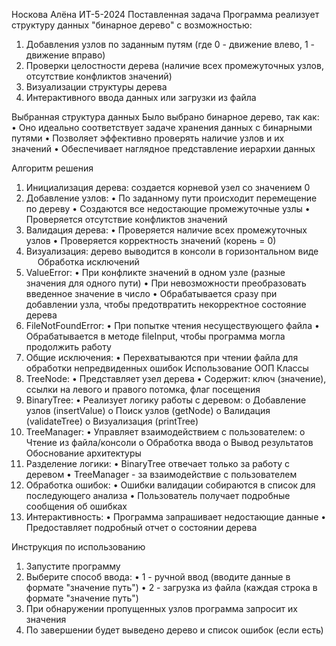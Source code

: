 Носкова Алёна ИТ-5-2024
Поставленная задача
Программа реализует структуру данных "бинарное дерево" с возможностью:
1.	Добавления узлов по заданным путям (где 0 - движение влево, 1 - движение вправо)
2.	Проверки целостности дерева (наличие всех промежуточных узлов, отсутствие конфликтов значений)
3.	Визуализации структуры дерева
4.	Интерактивного ввода данных или загрузки из файла

Выбранная структура данных
Было выбрано бинарное дерево, так как:
•	Оно идеально соответствует задаче хранения данных с бинарными путями
•	Позволяет эффективно проверять наличие узлов и их значений
•	Обеспечивает наглядное представление иерархии данных

Алгоритм решения
1.	Инициализация дерева: создается корневой узел со значением 0
2.	Добавление узлов:
•	По заданному пути происходит перемещение по дереву
•	Создаются все недостающие промежуточные узлы
•	Проверяется отсутствие конфликтов значений
3.	Валидация дерева:
•	Проверяется наличие всех промежуточных узлов
•	Проверяется корректность значений (корень = 0)
4.	Визуализация: дерево выводится в консоли в горизонтальном виде
 
Обработка исключений
1.	ValueError:
•	При конфликте значений в одном узле (разные значения для одного пути)
•	При невозможности преобразовать введенное значение в число
•	Обрабатывается сразу при добавлении узла, чтобы предотвратить некорректное состояние дерева
2.	FileNotFoundError:
•	При попытке чтения несуществующего файла
•	Обрабатывается в методе fileInput, чтобы программа могла продолжить работу
3.	Общие исключения:
•	Перехватываются при чтении файла для обработки непредвиденных ошибок
Использование ООП
Классы
1.	TreeNode:
•	Представляет узел дерева
•	Содержит: ключ (значение), ссылки на левого и правого потомка, флаг посещения
2.	BinaryTree:
•	Реализует логику работы с деревом:
o	Добавление узлов (insertValue)
o	Поиск узлов (getNode)
o	Валидация (validateTree)
o	Визуализация (printTree)
3.	TreeManager:
•	Управляет взаимодействием с пользователем:
o	Чтение из файла/консоли
o	Обработка ввода
o	Вывод результатов
 
Обоснование архитектуры
1.	Разделение логики:
•	BinaryTree отвечает только за работу с деревом
•	TreeManager - за взаимодействие с пользователем
2.	Обработка ошибок:
•	Ошибки валидации собираются в список для последующего анализа
•	Пользователь получает подробные сообщения об ошибках
3.	Интерактивность:
•	Программа запрашивает недостающие данные
•	Предоставляет подробный отчет о состоянии дерева

Инструкция по использованию
1.	Запустите программу
2.	Выберите способ ввода:
•	1 - ручной ввод (вводите данные в формате "значение путь")
•	2 - загрузка из файла (каждая строка в формате "значение путь")
3.	При обнаружении пропущенных узлов программа запросит их значения
4.	По завершении будет выведено дерево и список ошибок (если есть)

